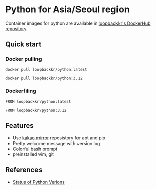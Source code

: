 # Python for Asia/Seoul region

Container images for python are available in [loopbackkr's DockerHub repository](https://hub.docker.com/r/loopbackkr/python).

## Quick start

### Docker pulling

`docker pull loopbackkr/python:latest`

`docker pull loopbackkr/python:3.12`

### Dockerfiling

`FROM loopbackkr/python:latest`

`FROM loopbackkr/python:3.12`

## Features

* Use [kakao mirror](https://mirror.kakao.com/) reposistory for apt and pip
* Pretty welcome message with version log
* Colorful bash prompt
* preinstalled vim, git

## References

* [Status of Python Verions](https://devguide.python.org/versions/)